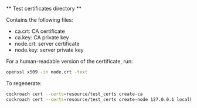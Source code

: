 ** Test certificates directory **

Contains the following files:

* ca.crt: CA certificate
* ca.key: CA private key
* node.crt: server certificate
* node.key: server private key

For a human-readable version of the certificate, run:
```bash
openssl x509 -in node.crt -text
```

To regenerate:
```bash
cockroach cert --certs=resource/test_certs create-ca
cockroach cert --certs=resource/test_certs create-node 127.0.0.1 localhost $(seq -f "roach%g.local" 0 99)
```
